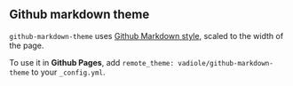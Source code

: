 ## Github markdown theme
`github-markdown-theme` uses [Github Markdown style](https://github.com/sindresorhus/github-markdown-css), scaled to the width of the page.

To use it in **Github Pages**, add `remote_theme: vadiole/github-markdown-theme` to your `_config.yml`.
